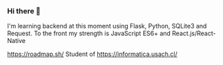 ### Hi there 👋

I'm learning backend at this moment using Flask, Python, SQLite3 and Request.
To the front my strength is JavaScript ES6+ and React.js/React-Native

https://roadmap.sh/ 
Student of https://informatica.usach.cl/
